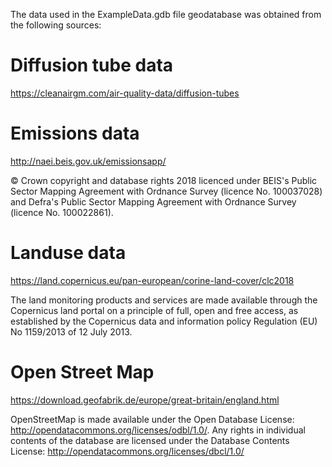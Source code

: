 The data used in the ExampleData.gdb file geodatabase was obtained from the following sources: 

# Diffusion tube data
https://cleanairgm.com/air-quality-data/diffusion-tubes

# Emissions data
http://naei.beis.gov.uk/emissionsapp/

© Crown copyright and database rights 2018 licenced under BEIS's Public Sector Mapping Agreement with Ordnance Survey (licence No. 100037028) and Defra's Public Sector Mapping Agreement with Ordnance Survey (licence No. 100022861).

# Landuse data
https://land.copernicus.eu/pan-european/corine-land-cover/clc2018

The land monitoring products and services are made available through the Copernicus land portal on a principle of full, open and free access, as established by the Copernicus data and information policy Regulation (EU) No 1159/2013 of 12 July 2013.

# Open Street Map
https://download.geofabrik.de/europe/great-britain/england.html

OpenStreetMap is made available under the Open Database License: http://opendatacommons.org/licenses/odbl/1.0/. Any rights in individual contents of the database are licensed under the Database Contents License: http://opendatacommons.org/licenses/dbcl/1.0/
